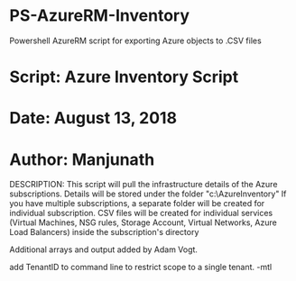 # PS-AzureRM-Inventory
Powershell AzureRM script for exporting Azure objects to .CSV files

#          Script: Azure Inventory Script                                           
#            Date: August 13, 2018                                                                     
#          Author: Manjunath

DESCRIPTION:
This script will pull the infrastructure details of the Azure subscriptions. Details will be stored under the folder "c:\AzureInventory"
If you have multiple subscriptions, a separate folder will be created for individual subscription.
CSV files will be created for individual services (Virtual Machines, NSG rules, Storage Account, Virtual Networks, Azure Load Balancers) inside the subscription's directory

Additional arrays and output added by Adam Vogt.

add TenantID to command line to restrict scope to a single tenant. -mtl
